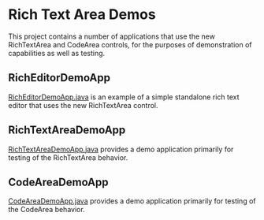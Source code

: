 # Rich Text Area Demos

This project contains a number of applications that use the new RichTextArea and CodeArea controls,
for the purposes of demonstration of capabilities as well as testing.


## RichEditorDemoApp

[RichEditorDemoApp.java](src/com/oracle/tools/demo/editor/RichEditorDemoApp.java)
is an example of a simple standalone rich text editor that uses the new RichTextArea control.



## RichTextAreaDemoApp

[RichTextAreaDemoApp.java](src/com/oracle/tools/demo/rich/RichTextAreaDemoApp.java)
provides a demo application primarily for testing of the RichTextArea behavior.



## CodeAreaDemoApp

[CodeAreaDemoApp.java](src/com/oracle/tools/demo/codearea/CodeAreaDemoApp.java)
provides a demo application primarily for testing of the CodeArea behavior.
